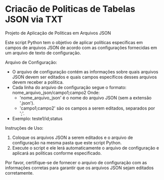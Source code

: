# Criacão de Politicas de Tabelas JSON via TXT

Projeto de Aplicação de Políticas em Arquivos JSON

Este script Python tem o objetivo de aplicar políticas específicas em campos de arquivos JSON de acordo com as configurações fornecidas em um arquivo de texto de configuração.

Arquivo de Configuração:
- O arquivo de configuração contém as informações sobre quais arquivos JSON devem ser editados e quais campos específicos desses arquivos devem receber a política.
- Cada linha do arquivo de configuração segue o formato:
  nome_arquivo_json/campo1;campo2
  Onde:
  - 'nome_arquivo_json' é o nome do arquivo JSON (sem a extensão '.json').
  - 'campo1;campo2' são os campos a serem editados, separados por ';'.
- Exemplo:
  teste1/id;status

Instruções de Uso:
1. Coloque os arquivos JSON a serem editados e o arquivo de configuração na mesma pasta que este script Python.
2. Execute o script e ele lerá automaticamente o arquivo de configuração e aplicará as políticas conforme especificado.

Por favor, certifique-se de fornecer o arquivo de configuração com as informações corretas para garantir que os arquivos JSON sejam editados corretamente.

